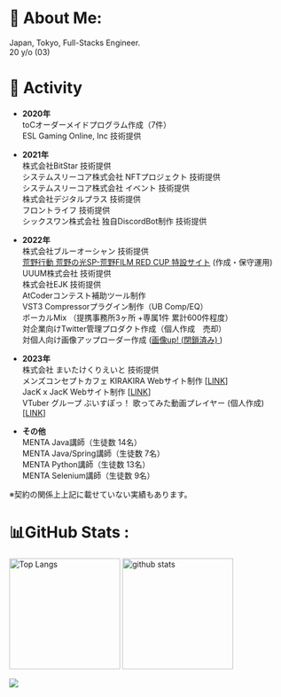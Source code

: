 # 💫 About Me:

Japan, Tokyo, Full-Stacks Engineer.  
20 y/o (03)  

# 👏 Activity

- **2020年**  
toCオーダーメイドプログラム作成（7件）  
ESL Gaming Online, Inc 技術提供  

- **2021年**  
株式会社BitStar 技術提供  
システムスリーコア株式会社 NFTプロジェクト 技術提供  
システムスリーコア株式会社 イベント 技術提供  
株式会社デジタルプラス 技術提供  
フロントライフ 技術提供  
シックスワン株式会社 独自DiscordBot制作 技術提供  

- **2022年**  
株式会社ブルーオーシャン 技術提供  
[荒野行動 荒野の光SP-荒野FILM RED CUP 特設サイト](https://twitter.com/GAME_KNIVES_OUT/status/1545245788212563968?s=20&t=oh_Bso226xUOikVWpuLvQw) (作成・保守運用)  
UUUM株式会社 技術提供  
株式会社EJK 技術提供  
AtCoderコンテスト補助ツール制作  
VST3 Compressorプラグイン制作（UB Comp/EQ）  
ボーカルMix （提携事務所3ヶ所 +専属1件 累計600件程度）  
対企業向けTwitter管理プロダクト作成（個人作成　売却）  
対個人向け画像アップローダー作成 ([画像up! (閉鎖済み) ](https://gazoup.pw))  

- **2023年**  
株式会社 まいたけくりえいと 技術提供  
メンズコンセプトカフェ KIRAKIRA Webサイト制作 [[LINK](https://idol-kirakira.com)]  
JacK x JacK Webサイト制作 [[LINK](https://store.jackjack.tokyo)]  
VTuber グループ ぶいすぽっ！ 歌ってみた動画プレイヤー (個人作成) [[LINK](https://v-uta.net)]

- **その他**  
MENTA Java講師（生徒数 14名）  
MENTA Java/Spring講師（生徒数 7名）  
MENTA Python講師（生徒数 13名）  
MENTA Selenium講師（生徒数 9名）  

※契約の関係上上記に載せていない実績もあります。  

# 📊GitHub Stats :
<p align="left"> 
  <img alt="Top Langs" height="200px" src="https://github-readme-stats.vercel.app/api/top-langs/?username=xxvw&layout=compact&show_icons=true&theme=onedark&langs_count=10" />
  <img alt="github stats" height="200px" src="https://github-readme-stats.vercel.app/api?username=xxvw&theme=onedark&show_icons=ture" />
</p>

![](https://github-profile-trophy.vercel.app/?username=xxvw&theme=onedark&column=8)
